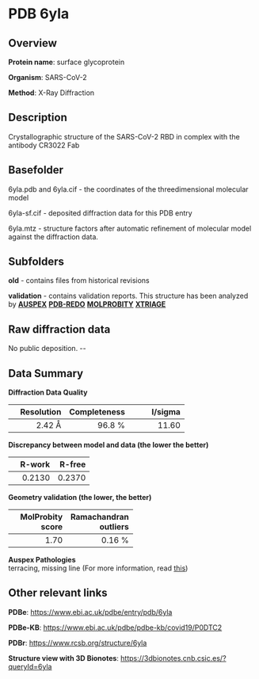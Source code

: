# PDB 6yla

## Overview

**Protein name**: surface glycoprotein

**Organism**: SARS-CoV-2

**Method**: X-Ray Diffraction

## Description

Crystallographic structure of the SARS-CoV-2 RBD in complex with the antibody CR3022 Fab 

## Basefolder

6yla.pdb and 6yla.cif - the coordinates of the threedimensional molecular model

6yla-sf.cif - deposited diffraction data for this PDB entry

6yla.mtz - structure factors after automatic refinement of molecular model against the diffraction data.

## Subfolders



**old** - contains files from historical revisions

**validation** - contains validation reports. This structure has been analyzed by [**AUSPEX**](https://github.com/thorn-lab/coronavirus_structural_task_force/tree/master/pdb/surface_glycoprotein/SARS-CoV-2/6yla/validation/auspex) [**PDB-REDO**](https://github.com/thorn-lab/coronavirus_structural_task_force/tree/master/pdb/surface_glycoprotein/SARS-CoV-2/6yla/validation/pdb-redo) [**MOLPROBITY**](https://github.com/thorn-lab/coronavirus_structural_task_force/tree/master/pdb/surface_glycoprotein/SARS-CoV-2/6yla/validation/molprobity) [**XTRIAGE**](https://github.com/thorn-lab/coronavirus_structural_task_force/blob/master/pdb/surface_glycoprotein/SARS-CoV-2/6yla/validation/Xtriage_output.log)  



## Raw diffraction data

No public deposition. --<br> 

## Data Summary
**Diffraction Data Quality**

|   | Resolution | Completeness| I/sigma |
|---|-------------:|----------------:|--------------:|
|   |2.42 Å|96.8  %|<img width=50/>11.60|

**Discrepancy between model and data (the lower the better)**

|   | **R-work**| **R-free**   
|---|-------------:|----------------:|           
||  0.2130|  0.2370|

**Geometry validation (the lower, the better)**

|   |**MolProbity<br>score**| **Ramachandran<br>outliers** 
|---|-------------:|----------------:|
||  1.70|  0.16 %|

**Auspex Pathologies**<br> terracing, missing line (For more information, read [this](https://github.com/thorn-lab/coronavirus_structural_task_force/blob/master/pdb/surface_glycoprotein/SARS-CoV-2/6yla/validation/auspex/6yla_auspex_comments.txt))

 



## Other relevant links 
**PDBe**:  https://www.ebi.ac.uk/pdbe/entry/pdb/6yla

**PDBe-KB**: https://www.ebi.ac.uk/pdbe/pdbe-kb/covid19/P0DTC2 
 
**PDBr**: https://www.rcsb.org/structure/6yla 

**Structure view with 3D Bionotes**: https://3dbionotes.cnb.csic.es/?queryId=6yla

